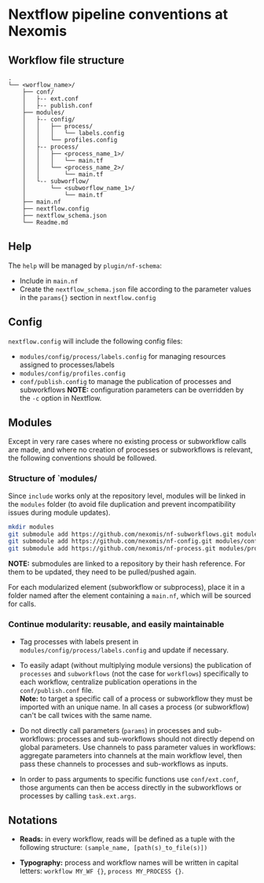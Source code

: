 # Nextflow pipeline conventions at Nexomis

## Workflow file structure
```
.
└── <worflow_name>/
    ├── conf/
    │   ├-- ext.conf
    │   ├-- publish.conf
    ├── modules/
    │   ├-- config/
    │   │   ├── process/
    │   │   │   └── labels.config
    │   │   └── profiles.config
    │   ├-- process/
    │   │   ├── <process_name_1>/
    │   │   │   └── main.tf
    │   │   └── <process_name_2>/
    │   │       └── main.tf
    │   └-- subworflow/
    │       └── <subworflow_name_1>/
    │           └── main.tf
    ├── main.nf
    ├── nextflow.config
    ├── nextflow_schema.json
    └── Readme.md
```

## Help
The `help` will be managed by `plugin/nf-schema`:
  - Include in `main.nf`
  - Create the `nextflow_schema.json` file according to the parameter values in the `params{}` section in `nextflow.config`

## Config
`nextflow.config` will include the following config files:
  - `modules/config/process/labels.config` for managing resources assigned to processes/labels
  - `modules/config/profiles.config`
  - `conf/publish.config` to manage the publication of processes and subworkflows
**NOTE:** configuration parameters can be overridden by the `-c` option in Nextflow.

## Modules

Except in very rare cases where no existing process or subworkflow calls are made, and where no creation of processes or subworkflows is relevant, the following conventions should be followed.

### Structure of `modules/
Since `include` works only at the repository level, modules will be linked in the `modules` folder (to avoid file duplication and prevent incompatibility issues during module updates).

```sh
mkdir modules
git submodule add https://github.com/nexomis/nf-subworkflows.git modules/subworkflows
git submodule add https://github.com/nexomis/nf-config.git modules/config
git submodule add https://github.com/nexomis/nf-process.git modules/process
```
**NOTE:** submodules are linked to a repository by their hash reference. For them to be updated, they need to be pulled/pushed again.

For each modularized element (subworkflow or subprocess), place it in a folder named after the element containing a `main.nf`, which will be sourced for calls.

### Continue modularity: reusable, and easily maintainable

  - Tag processes with labels present in `modules/config/process/labels.config` and update if necessary.

  - To easily adapt (without multiplying module versions) the publication of `processes` and `subworkflows` (not the case for `workflows`) specifically to each workflow, centralize publication operations in the `conf/publish.conf` file.  
**Note:** to target a specific call of a process or subworkflow they must be imported with an unique name. In all cases a process (or subworkflow) can't be call twices with the same name.

  - Do not directly call parameters (`params`) in processes and sub-workflows: processes and sub-workflows should not directly depend on global parameters. Use channels to pass parameter values in workflows: aggregate parameters into channels at the main workflow level, then pass these channels to processes and sub-workflows as inputs.

  - In order to pass arguments to specific functions use `conf/ext.conf`, those arguments can then be access directly in the subworkflows or processes by calling `task.ext.args`.

## Notations

  - **Reads:** in every workflow, reads will be defined as a tuple with the following structure: `(sample_name, [path(s)_to_file(s)])`

  - **Typography:** process and workflow names will be written in capital letters: `workflow MY_WF {}`, `process MY_PROCESS {}`.


